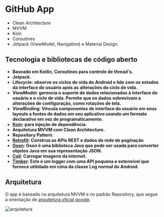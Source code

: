 # GitHub App

- Clean Architecture
- MVVM
- Koin 
- Coroutines
- Jetpack (ViewModel, Navigation) e Material Design.

## Tecnologia e bibliotecas de código aberto

- **Baseado em Kotlin, Coroutines para controle de thread's.**
- **Jetpack.**
- **Lifecycle: observe os ciclos de vida do Android e lide com os estados da interface do usuário após as alterações do ciclo de vida.**
- **ViewModel: gerencia o suporte de dados relacionados à interface do usuário e o ciclo de vida. Permite que os dados sobrevivam a alterações de configuração, como rotações de tela.**
- **ViewBinding: Vincula componentes de interface do usuário em seus layouts a fontes de dados em seu aplicativo usando um formato declarativo em vez de programaticamente.**
- **[Koin](https://insert-koin.io): para injeção de dependência.**
- **Arquitetura MVVM com Clean Architecture.**
- **Repository Pattern.**
- **[Retrofit](https://github.com/square/retrofit): Construa as APIs REST e dados de rede de paginação**
- **[Gson](https://github.com/google/gson): Gson é uma biblioteca Java que pode ser usada para converter objetos Java em sua representação JSON.**
- **[Coil](https://coil-kt.github.io/coil/compose/): Carregar imagens da internet.**
- **[Timber](https://github.com/JakeWharton/timber): Este é um logger com uma API pequena e extensível que fornece utilidade em cima da classe Log normal do Android.**
## Arquitetura

O app é baseado na arquitetura MVVM e no padrão Repository, que segue a orientação de [arquitetura oficial google](https://developer.android.com/topic/architecture).

![arquitetura](https://user-images.githubusercontent.com/54339792/230393821-bab6408a-4b54-4872-ba7e-4b069b4d037f.png)



